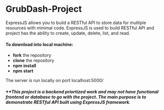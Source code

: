 # GrubDash-Project
ExpressJS allows you to build a RESTful API to store data for multiple resources with minimal code. 
ExpressJS is used to build RESTful API and project has the ability to create, update, delete, list, and read.


#### To download into local machine:  
- **fork** the repository
- **clone** the repository
- **npm install**
- **npm start**

The server is run locally on port localhost:5000/

##### **This project is a backend priortized work and may not have functional frontend or database to go with the project. The main purpose is to demonstrate RESTful API built using ExpressJS framework.
